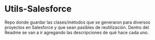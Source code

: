 # Utils-Salesforce

Repo donde guardar las clases/métodos que se generaron para diversos proyectos en Salesforce y que sean pasibles de reutilización. Dentro del Readme se van a ir agregando las descripciones de qué hace cada uno.
